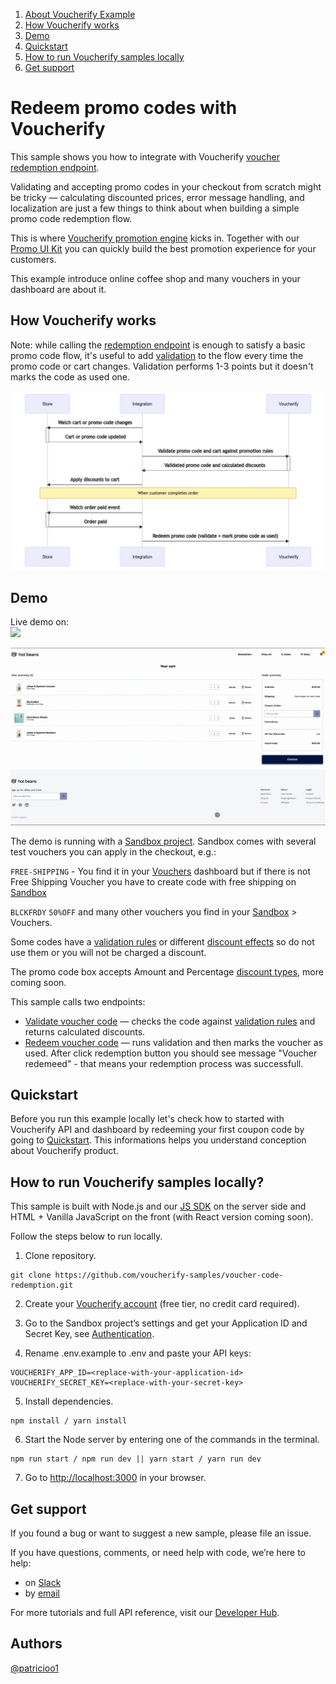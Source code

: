 1. [About Voucherify Example](#voucherify-example)
2. [How Voucherify works](#voucherify-works)
3. [Demo](#demo)
4. [Quickstart](#quickstart)
5. [How to run Voucherify samples locally](#voucherify-locally)
6. [Get support](#support)


# Redeem promo codes with Voucherify <a id="voucherify-example"></a>


This sample shows you how to integrate with Voucherify [voucher redemption endpoint](https://docs.voucherify.io/reference/redeem-voucher).

Validating and accepting promo codes in your checkout from scratch might be tricky — calculating discounted prices, error message handling, and localization are just a few things to think about when building a simple promo code redemption flow.

This is where [Voucherify promotion engine](https://docs.voucherify.io/docs) kicks in. Together with our [Promo UI Kit](https://www.figma.com/community/file/1100356622702326488) you can quickly build the best promotion experience for your customers.

This example introduce online coffee shop and many vouchers in your dashboard are about it.

## How Voucherify works <a id="voucherify-works"></a>

Note: while calling the [redemption endpoint](https://docs.voucherify.io/reference/redeem-voucher) is enough to satisfy a basic promo code flow, it's useful to add [validation](https://docs.voucherify.io/reference/validate-voucher) to the flow every time the promo code or cart changes. Validation performs 1-3 points but it doesn't marks the code as used one.

![](https://github.com/voucherify-samples/voucher-code-redemption/blob/refactor-code/voucherify-integration.png)

## Demo <a id="demo"></a>

Live demo on:<br>
[<img src="https://cdn.icon-icons.com/icons2/2699/PNG/512/heroku_logo_icon_169035.png" width="100px"/>](https://v-voucher-code-redemption.herokuapp.com/)

![](https://github.com/voucherify-samples/voucher-code-redemption/blob/main/free_shipping.gif)

The demo is running with a [Sandbox project](https://docs.voucherify.io/docs/testing). Sandbox comes with several test vouchers you can apply in the checkout, e.g.:

``FREE-SHIPPING`` - You find it in your [Vouchers](https://docs.voucherify.io/docs/vouchers-1) dashboard but if there is not Free Shipping Voucher you have to create code with free shipping on [Sandbox](https://docs.voucherify.io/docs/free-shipping-discount)

``BLCKFRDY`` ``50%OFF`` and many other vouchers you find in your [Sandbox](https://docs.voucherify.io/docs/free-shipping-discount) > Vouchers.

Some codes have a [validation rules](https://docs.voucherify.io/docs/validation-rules) or different [discount effects](https://docs.voucherify.io/docs/discount-effects) so do not use them or you will not be charged a discount.

The promo code box accepts Amount and Percentage [discount types](https://docs.voucherify.io/docs/vouchers-1#discount-coupons), more coming soon. 

This sample calls two endpoints:

* [Validate voucher code](https://docs.voucherify.io/reference/validate-voucher) — checks the code against [validation rules](https://docs.voucherify.io/docs/validation-rules) and returns calculated discounts.
* [Redeem voucher code](https://docs.voucherify.io/reference/redeem-voucher) — runs validation and then marks the voucher as used. After click redemption button you should see message "Voucher redemeed" - that means your redemption process was successfull.

## Quickstart <a id="quickstart"></a>
Before you run this example locally let's check how to started with Voucherify API and dashboard by redeeming your first coupon code by going to [Quickstart](https://docs.voucherify.io/docs/quickstart). This informations helps you understand conception about Voucherify product.

## How to run Voucherify samples locally? <a id="voucherify-locally"></a>

This sample is built with Node.js and our [JS SDK](https://github.com/voucherifyio/voucherify-js-sdk) on the server side and HTML + Vanilla JavaScript on the front (with React version coming soon).

Follow the steps below to run locally.

1. Clone repository.

```
git clone https://github.com/voucherify-samples/voucher-code-redemption.git
```
2. Create your [Voucherify account](http://app.voucherify.io/#/signup) (free tier, no credit card required).

3. Go to the Sandbox project’s settings and get your Application ID and Secret Key, see [Authentication](https://docs.voucherify.io/docs/authentication).

4. Rename .env.example to .env and paste your API keys:
```
VOUCHERIFY_APP_ID=<replace-with-your-application-id>
VOUCHERIFY_SECRET_KEY=<replace-with-your-secret-key>
```
5. Install dependencies.
```
npm install / yarn install
```
6. Start the Node server by entering one of the commands in the terminal.
```
npm run start / npm run dev || yarn start / yarn run dev 
```
7. Go to [http://localhost:3000](http://localhost:3000/) in your browser.


## Get support <a id="support"></a>

If you found a bug or want to suggest a new sample, please file an issue.

If you have questions, comments, or need help with code, we’re here to help:
* on [Slack](https://www.voucherify.io/community)
* by [email](https://www.voucherify.io/contact-support)

For more tutorials and full API reference, visit our [Developer Hub](https://docs.voucherify.io).

## Authors
[@patricioo1](https://github.com/patricioo1)
